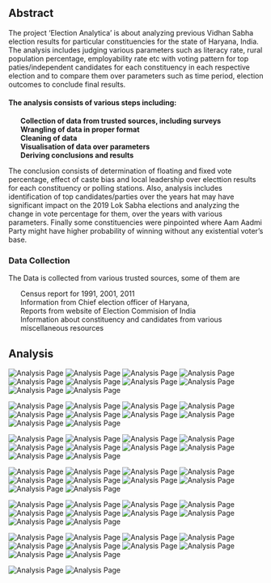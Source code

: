 ## Abstract
The project ‘Election Analytica’ is about analyzing previous Vidhan Sabha election results for particular constituencies for the state of Haryana, India. 
<br>The analysis includes judging various parameters such as literacy rate, rural population percentage, employability rate etc with voting pattern for top paties/independent candidates for each constituency in each respective election and to compare them over parameters such as time period, election outcomes to conclude final results.

#### The analysis consists of various steps including:
<ul>
<strong>Collection of data from trusted sources, including surveys</strong><br>
<strong>Wrangling of data in proper format</strong><br>
<strong>Cleaning of data</strong><br>
<strong>Visualisation of data over parameters </strong><br>
<strong>Deriving conclusions and results </strong><br>
</ul>

The conclusion consists of determination of floating and fixed vote percentage, effect of caste bias and local leadership over electtion results for each constituency or polling stations. Also, analysis includes identification of top candidates/parties over the years hat may have significant impact on the 2019 Lok Sabha elections and analyzing the change in vote percentage for them, over the years with various parameters. Finally some constituencies were pinpointed where Aam Aadmi Party might have higher probability of winning without any existential voter’s base.


### Data Collection
The Data is collected from various trusted sources, some of them are
<ul>
Census report for 1991, 2001, 2011<br>
Information from Chief election officer of Haryana, <br>
Reports from website of Election Commision of India<br>
Information about constituency and candidates from various miscellaneous resources<br>
</ul>

## Analysis

![Analysis Page](0001.jpg)
![Analysis Page](0002.jpg)
![Analysis Page](0003.jpg)
![Analysis Page](0004.jpg)
![Analysis Page](0005.jpg)
![Analysis Page](0006.jpg)
![Analysis Page](0007.jpg)
![Analysis Page](0008.jpg)
![Analysis Page](0009.jpg)
![Analysis Page](0010.jpg)

![Analysis Page](0011.jpg)
![Analysis Page](0012.jpg)
![Analysis Page](0013.jpg)
![Analysis Page](0014.jpg)
![Analysis Page](0015.jpg)
![Analysis Page](0016.jpg)
![Analysis Page](0017.jpg)
![Analysis Page](0018.jpg)
![Analysis Page](0019.jpg)
![Analysis Page](0020.jpg)

![Analysis Page](0021.jpg)
![Analysis Page](0022.jpg)
![Analysis Page](0023.jpg)
![Analysis Page](0024.jpg)
![Analysis Page](0025.jpg)
![Analysis Page](0026.jpg)
![Analysis Page](0027.jpg)
![Analysis Page](0028.jpg)
![Analysis Page](0029.jpg)
![Analysis Page](0030.jpg)

![Analysis Page](0031.jpg)
![Analysis Page](0032.jpg)
![Analysis Page](0033.jpg)
![Analysis Page](0034.jpg)
![Analysis Page](0035.jpg)
![Analysis Page](0036.jpg)
![Analysis Page](0037.jpg)
![Analysis Page](0038.jpg)
![Analysis Page](0039.jpg)
![Analysis Page](0040.jpg)

![Analysis Page](0041.jpg)
![Analysis Page](0042.jpg)
![Analysis Page](0043.jpg)
![Analysis Page](0044.jpg)
![Analysis Page](0045.jpg)
![Analysis Page](0046.jpg)
![Analysis Page](0047.jpg)
![Analysis Page](0048.jpg)
![Analysis Page](0049.jpg)
![Analysis Page](0050.jpg)

![Analysis Page](0051.jpg)
![Analysis Page](0052.jpg)
![Analysis Page](0053.jpg)
![Analysis Page](0054.jpg)
![Analysis Page](0055.jpg)
![Analysis Page](0056.jpg)
![Analysis Page](0057.jpg)
![Analysis Page](0058.jpg)
![Analysis Page](0059.jpg)
![Analysis Page](0060.jpg)

![Analysis Page](0061.jpg)
![Analysis Page](0062.jpg)
